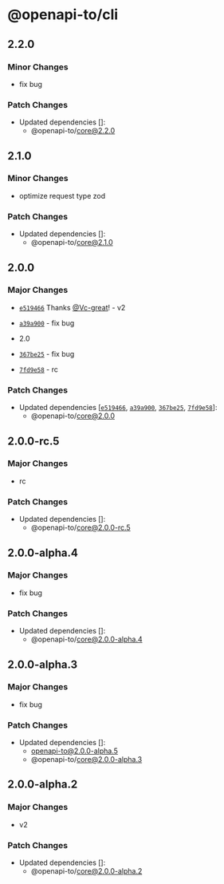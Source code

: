 # @openapi-to/cli

## 2.2.0

### Minor Changes

- fix bug

### Patch Changes

- Updated dependencies []:
  - @openapi-to/core@2.2.0

## 2.1.0

### Minor Changes

- optimize request type zod

### Patch Changes

- Updated dependencies []:
  - @openapi-to/core@2.1.0

## 2.0.0

### Major Changes

- [`e519466`](https://github.com/Vc-great/openapi-to/commit/e5194667c7416e817a498d592c357a7ae9c05f22) Thanks [@Vc-great](https://github.com/Vc-great)! - v2

- [`a39a900`](https://github.com/Vc-great/openapi-to/commit/a39a9002dda434d8a65768f55c69875ed8ad1eea) - fix bug

- 2.0

- [`367be25`](https://github.com/Vc-great/openapi-to/commit/367be252aa434487c09c4566e77792839867b509) - fix bug

- [`7fd9e58`](https://github.com/Vc-great/openapi-to/commit/7fd9e58417ef5563dedf945fbb030b70b8b09bd6) - rc

### Patch Changes

- Updated dependencies [[`e519466`](https://github.com/Vc-great/openapi-to/commit/e5194667c7416e817a498d592c357a7ae9c05f22), [`a39a900`](https://github.com/Vc-great/openapi-to/commit/a39a9002dda434d8a65768f55c69875ed8ad1eea), [`367be25`](https://github.com/Vc-great/openapi-to/commit/367be252aa434487c09c4566e77792839867b509), [`7fd9e58`](https://github.com/Vc-great/openapi-to/commit/7fd9e58417ef5563dedf945fbb030b70b8b09bd6)]:
  - @openapi-to/core@2.0.0

## 2.0.0-rc.5

### Major Changes

- rc

### Patch Changes

- Updated dependencies []:
  - @openapi-to/core@2.0.0-rc.5

## 2.0.0-alpha.4

### Major Changes

- fix bug

### Patch Changes

- Updated dependencies []:
  - @openapi-to/core@2.0.0-alpha.4

## 2.0.0-alpha.3

### Major Changes

- fix bug

### Patch Changes

- Updated dependencies []:
  - openapi-to@2.0.0-alpha.5
  - @openapi-to/core@2.0.0-alpha.3

## 2.0.0-alpha.2

### Major Changes

- v2

### Patch Changes

- Updated dependencies []:
  - @openapi-to/core@2.0.0-alpha.2

